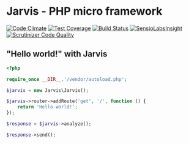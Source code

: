 # Jarvis - PHP micro framework

[![Code Climate](https://codeclimate.com/github/eric-chau/jarvis/badges/gpa.svg)](https://codeclimate.com/github/eric-chau/jarvis) [![Test Coverage](https://codeclimate.com/github/eric-chau/jarvis/badges/coverage.svg)](https://codeclimate.com/github/eric-chau/jarvis/coverage) [![Build Status](https://travis-ci.org/eric-chau/jarvis.svg?branch=master)](https://travis-ci.org/eric-chau/jarvis) [![SensioLabsInsight](https://insight.sensiolabs.com/projects/be0c72c7-14f3-4cf2-85cd-a072091e7118/mini.png)](https://insight.sensiolabs.com/projects/be0c72c7-14f3-4cf2-85cd-a072091e7118) [![Scrutinizer Code Quality](https://scrutinizer-ci.com/g/eric-chau/jarvis/badges/quality-score.png?b=master)](https://scrutinizer-ci.com/g/eric-chau/jarvis/?branch=master)

## "Hello world!" with Jarvis

```php
<?php

require_once __DIR__.'/vendor/autoload.php';

$jarvis = new Jarvis\Jarvis();

$jarvis->router->addRoute('get', '/', function () {
    return 'Hello world!';
});

$response = $jarvis->analyze();

$response->send();

```
